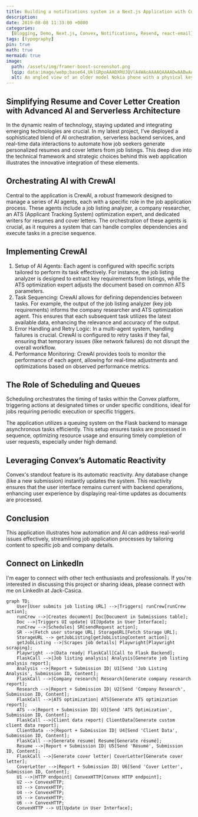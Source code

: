 ```yaml
---
title: Building a notifications system in a Next.js Application with Convex
description:
date: 2019-08-08 11:33:00 +0800
categories:
  [Blogging, Demo, Next.js, Convex, Notifications, Resend, react-email]
tags: [typography]
pin: true
math: true
mermaid: true
image:
  path: /assets/img/framer-boost-screenshot.png
  lqip: data:image/webp;base64,UklGRpoAAABXRUJQVlA4WAoAAAAQAAAADwAABwAAQUxQSDIAAAARL0AmbZurmr57yyIiqE8oiG0bejIYEQTgqiDA9vqnsUSI6H+oAERp2HZ65qP/VIAWAFZQOCBCAAAA8AEAnQEqEAAIAAVAfCWkAALp8sF8rgRgAP7o9FDvMCkMde9PK7euH5M1m6VWoDXf2FkP3BqV0ZYbO6NA/VFIAAAA
  alt: An angled view of an older model Nokia phone with a physical keyboard, displaying a spreadsheet application on its screen. The spreadsheet contains text in the first row that reads 'WHERE YOU AT' in column A and 'HOLLA WHEN YOU GET THIS' in column B, indicating a playful or informal message.
---
```


## Simplifying Resume and Cover Letter Creation with Advanced AI and Serverless Architecture

In the dynamic realm of technology, staying updated and integrating emerging technologies are crucial. In my latest project, I've deployed a sophisticated blend of AI orchestration, serverless backend services, and real-time data interactions to automate how job seekers generate personalized resumes and cover letters from job listings. This deep dive into the technical framework and strategic choices behind this web application illustrates the innovative integration of these elements.

## Orchestrating AI with CrewAI

Central to the application is CrewAI, a robust framework designed to manage a series of AI agents, each with a specific role in the job application process. These agents include a job listing analyzer, a company researcher, an ATS (Applicant Tracking System) optimization expert, and dedicated writers for resumes and cover letters. The orchestration of these agents is crucial, as it requires a system that can handle complex dependencies and execute tasks in a precise sequence.

## Implementing CrewAI

1. Setup of AI Agents:
   Each agent is configured with specific scripts tailored to perform its task effectively. For instance, the job listing analyzer is designed to extract key requirements from listings, while the ATS optimization expert adjusts the document based on common ATS parameters.
2. Task Sequencing:
   CrewAI allows for defining dependencies between tasks. For example, the output of the job listing analyzer (key job requirements) informs the company researcher and ATS optimization agent. This ensures that each subsequent task utilizes the latest available data, enhancing the relevance and accuracy of the output.
3. Error Handling and Retry Logic:
   In a multi-agent system, handling failures is crucial. CrewAI is configured to retry tasks if they fail, ensuring that temporary issues (like network failures) do not disrupt the overall workflow.
4. Performance Monitoring:
   CrewAI provides tools to monitor the performance of each agent, allowing for real-time adjustments and optimizations based on observed performance metrics.

## The Role of Scheduling and Queues

Scheduling orchestrates the timing of tasks within the Convex platform, triggering actions at designated times or under specific conditions, ideal for jobs requiring periodic execution or specific triggers.

The application utilizes a queuing system on the Flask backend to manage asynchronous tasks efficiently. This setup ensures tasks are processed in sequence, optimizing resource usage and ensuring timely completion of user requests, especially under high demand.

## Leveraging Convex’s Automatic Reactivity

Convex's standout feature is its automatic reactivity. Any database change (like a new submission) instantly updates the system. This reactivity ensures that the user interface remains current with backend operations, enhancing user experience by displaying real-time updates as documents are processed.

## Conclusion

This application illustrates how automation and AI can address real-world issues effectively, streamlining job application processes by tailoring content to specific job and company details.

## Connect on LinkedIn

I'm eager to connect with other tech enthusiasts and professionals. If you're interested in discussing this project or sharing ideas, please connect with me on LinkedIn at Jack-Casica.

```mermaid
graph TD;
    User[User submits job listing URL] -->|Triggers| runCrew[runCrew action];
    runCrew -->|Creates document| Doc[Document in Submissions table];
    Doc -->|Triggers UI update| UI[Update in User Interface];
    runCrew -->|Schedules| SR[sendRequest action];
    SR -->|Fetch user storage URL| StorageURL[Fetch Storage URL];
    StorageURL --> getJobListing[getJobListingContent action];
    getJobListing -->|Scrapes job details| Playwright[Playwright scraping];
    Playwright -->|Data ready| FlaskCall[Call to Flask Backend];
    FlaskCall -->|Job listing analysis| Analysis[Generate job listing analysis report];
    Analysis -->|Report + Submission ID| U1[Send 'Job Listing Analysis', Submission ID, Content];
    FlaskCall -->|Company research| Research[Generate company research report];
    Research -->|Report + Submission ID| U2[Send 'Company Research', Submission ID, Content];
    FlaskCall -->|ATS optimization| ATS[Generate ATS optimization report];
    ATS -->|Report + Submission ID| U3[Send 'ATS Optimization', Submission ID, Content];
    FlaskCall -->|Client data report| ClientData[Generate custom client data report];
    ClientData -->|Report + Submission ID| U4[Send 'Client Data', Submission ID, Content];
    FlaskCall -->|Generate resume| Resume[Generate résumé];
    Resume -->|Report + Submission ID| U5[Send 'Résumé', Submission ID, Content];
    FlaskCall -->|Generate cover letter| CoverLetter[Generate cover letter];
    CoverLetter -->|Report + Submission ID| U6[Send 'Cover Letter', Submission ID, Content];
    U1 -->|HTTP endpoint| ConvexHTTP[Convex HTTP endpoint];
    U2 --> ConvexHTTP;
    U3 --> ConvexHTTP;
    U4 --> ConvexHTTP;
    U5 --> ConvexHTTP;
    U6 --> ConvexHTTP;
    ConvexHTTP --> UI[Update in User Interface];
```
